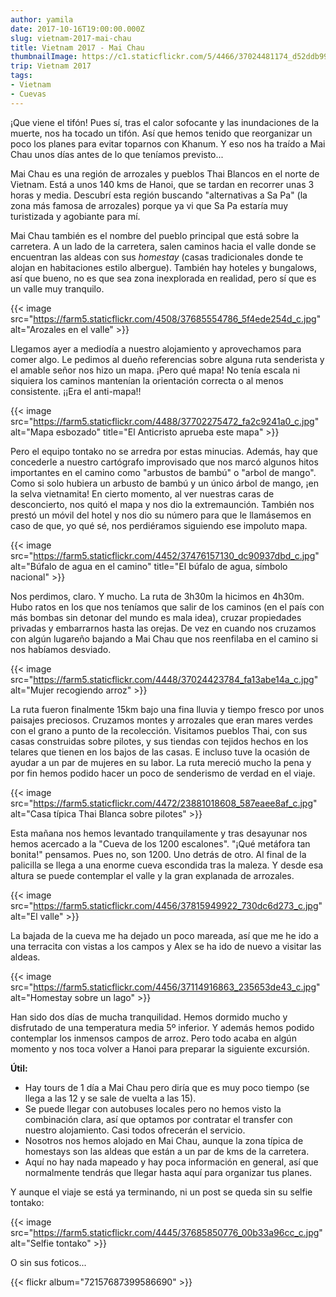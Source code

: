 ```yaml
---
author: yamila
date: 2017-10-16T19:00:00.000Z
slug: vietnam-2017-mai-chau
title: Vietnam 2017 - Mai Chau
thumbnailImage: https://c1.staticflickr.com/5/4466/37024481174_d52ddb99b4_c.jpg
trip: Vietnam 2017
tags:
- Vietnam
- Cuevas
---
```


¡Que viene el tifón! Pues sí, tras el calor sofocante y las inundaciones de la muerte, nos ha tocado un tifón. Así que hemos tenido que reorganizar un poco los planes para evitar toparnos con Khanum. Y eso nos ha traído a Mai Chau unos días antes de lo que teníamos previsto...

<!--more-->

Mai Chau es una región de arrozales y pueblos Thai Blancos en el norte de Vietnam. Está a unos 140 kms de Hanoi, que se tardan en recorrer unas 3 horas y media. Descubrí esta región buscando "alternativas a Sa Pa" (la zona más famosa de arrozales) porque ya vi que Sa Pa estaría muy turistizada y agobiante para mí.

Mai Chau también es el nombre del pueblo principal que está sobre la carretera. A un lado de la carretera, salen caminos hacia el valle donde se encuentran las aldeas con sus <em>homestay</em> (casas tradicionales donde te alojan en habitaciones estilo albergue). También hay hoteles y bungalows, así que bueno, no es que sea zona inexplorada en realidad, pero sí que es un valle muy tranquilo.

{{< image src="https://farm5.staticflickr.com/4508/37685554786_5f4ede254d_c.jpg" alt="Arozales en el valle" >}}

Llegamos ayer a mediodía a nuestro alojamiento y aprovechamos para comer algo. Le pedimos al dueño referencias sobre alguna ruta senderista y el amable señor nos hizo un mapa. ¡Pero qué mapa! No tenía escala ni siquiera los caminos mantenían la orientación correcta o al menos consistente. ¡¡Era el anti-mapa!!

{{< image src="https://farm5.staticflickr.com/4488/37702275472_fa2c9241a0_c.jpg" alt="Mapa esbozado" title="El Anticristo aprueba este mapa" >}}

Pero el equipo tontako no se arredra por estas minucias. Además, hay que concederle a nuestro cartógrafo improvisado que nos marcó algunos hitos importantes en el camino como "arbustos de bambú" o "arbol de mango". Como si solo hubiera un arbusto de bambú y un único árbol de mango, ¡en la selva vietnamita! En cierto momento, al ver nuestras caras de desconcierto, nos quitó el mapa y nos dio la extremaunción. También nos prestó un móvil del hotel y nos dio su número para que le llamásemos en caso de que, yo qué sé, nos perdiéramos siguiendo ese impoluto mapa.

{{< image src="https://farm5.staticflickr.com/4452/37476157130_dc90937dbd_c.jpg" alt="Búfalo de agua en el camino" title="El búfalo de agua, símbolo nacional" >}}

Nos perdimos, claro. Y mucho. La ruta de 3h30m la hicimos en 4h30m. Hubo ratos en los que nos teníamos que salir de los caminos (en el país con más bombas sin detonar del mundo es mala idea), cruzar propiedades privadas y embarrarnos hasta las orejas. De vez en cuando nos cruzamos con algún lugareño bajando a Mai Chau que nos reenfilaba en el camino si nos habíamos desviado.

{{< image src="https://farm5.staticflickr.com/4448/37024423784_fa13abe14a_c.jpg" alt="Mujer recogiendo arroz" >}}

La ruta fueron finalmente 15km bajo una fina lluvia y tiempo fresco por unos paisajes preciosos. Cruzamos montes y arrozales que eran mares verdes con el grano a punto de la recolección. Visitamos pueblos Thai, con sus casas construidas sobre pilotes, y sus tiendas con tejidos hechos en los telares que tienen en los bajos de las casas. E incluso tuve la ocasión de ayudar a un par de mujeres en su labor. La ruta mereció mucho la pena y por fin hemos podido hacer un poco de senderismo de verdad en el viaje.

{{< image src="https://farm5.staticflickr.com/4472/23881018608_587eaee8af_c.jpg" alt="Casa típica Thai Blanca sobre pilotes" >}}

Esta mañana nos hemos levantado tranquilamente y tras desayunar nos hemos acercado a la "Cueva de los 1200 escalones". "¡Qué metáfora tan bonita!" pensamos. Pues no, son 1200. Uno detrás de otro. Al final de la palicilla se llega a una enorme cueva escondida tras la maleza. Y desde esa altura se puede contemplar el valle y la gran explanada de arrozales.

{{< image src="https://farm5.staticflickr.com/4456/37815949922_730dc6d273_c.jpg" alt="El valle" >}}

La bajada de la cueva me ha dejado un poco mareada, así que me he ido a una terracita con vistas a los campos y Alex se ha ido de nuevo a visitar las aldeas.

{{< image src="https://farm5.staticflickr.com/4456/37114916863_235653de43_c.jpg" alt="Homestay sobre un lago" >}}

Han sido dos días de mucha tranquilidad. Hemos dormido mucho y disfrutado de una temperatura media 5º inferior. Y además hemos podido contemplar los inmensos campos de arroz. Pero todo acaba en algún momento y nos toca volver a Hanoi para preparar la siguiente excursión.

<strong>Útil:</strong>

- Hay tours de 1 día a Mai Chau pero diría que es muy poco tiempo (se llega a las 12 y se sale de vuelta a las 15).
- Se puede llegar con autobuses locales pero no hemos visto la combinación clara, así que optamos por contratar el transfer con nuestro alojamiento. Casi todos ofrecerán el servicio.
- Nosotros nos hemos alojado en Mai Chau, aunque la zona típica de homestays son las aldeas que están a un par de kms de la carretera.
- Aquí no hay nada mapeado y hay poca información en general, así que normalmente tendrás que llegar hasta aquí para organizar tus planes.

Y aunque el viaje se está ya terminando, ni un post se queda sin su selfie tontako:

{{< image src="https://farm5.staticflickr.com/4445/37685850776_00b33a96cc_c.jpg" alt="Selfie tontako" >}}

O sin sus foticos...

{{< flickr album="72157687399586690" >}}
